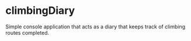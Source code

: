 # climbingDiary
Simple console application that acts as a diary that keeps track of climbing routes completed.
